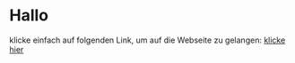 # Hallo

klicke einfach auf folgenden Link, um auf die Webseite zu gelangen:
<a href="https://tigerkopf.github.io/leon_learn/">klicke hier</a>